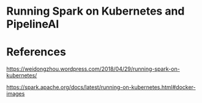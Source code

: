 # Running Spark on Kubernetes and PipelineAI

# References
https://weidongzhou.wordpress.com/2018/04/29/running-spark-on-kubernetes/

https://spark.apache.org/docs/latest/running-on-kubernetes.html#docker-images
